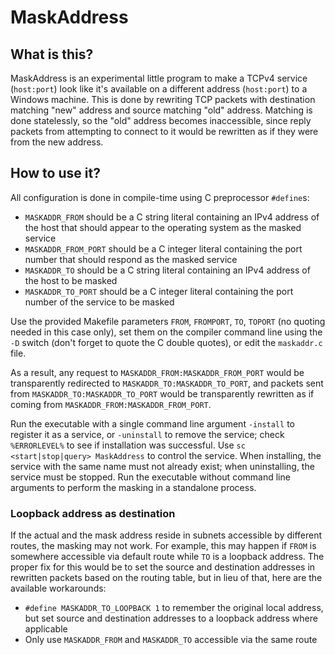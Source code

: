 MaskAddress
===========

What is this?
-------------

MaskAddress is an experimental little program to make a TCPv4 service
(`host:port`) look like it's available on a different address
(`host:port`) to a Windows machine. This is done by rewriting TCP
packets with destination matching "new" address and source matching
"old" address. Matching is done statelessly, so the "old" address becomes
inaccessible, since reply packets from attempting to connect to it would
be rewritten as if they were from the new address.

How to use it?
--------------

All configuration is done in compile-time using C preprocessor `#define`s:

 * `MASKADDR_FROM` should be a C string literal containing an IPv4
   address of the host that should appear to the operating system as the
   masked service
 * `MASKADDR_FROM_PORT` should be a C integer literal containing the port
   number that should respond as the masked service
 * `MASKADDR_TO` should be a C string literal containing an IPv4 address of
   the host to be masked
 * `MASKADDR_TO_PORT` should be a C integer literal containing the port
   number of the service to be masked

Use the provided Makefile parameters `FROM`, `FROMPORT`, `TO`, `TOPORT`
(no quoting needed in this case only), set them on the compiler command
line using the `-D` switch (don't forget to quote the C double quotes),
or edit the `maskaddr.c` file.

As a result, any request to `MASKADDR_FROM:MASKADDR_FROM_PORT` would be
transparently redirected to `MASKADDR_TO:MASKADDR_TO_PORT`, and packets
sent from `MASKADDR_TO:MASKADDR_TO_PORT` would be transparently rewritten
as if coming from `MASKADDR_FROM:MASKADDR_FROM_PORT`.

Run the executable with a single command line argument `-install`
to register it as a service, or `-uninstall` to remove the service;
check `%ERRORLEVEL%` to see if installation was successful. Use `sc
<start|stop|query> MaskAddress` to control the service. When installing,
the service with the same name must not already exist; when uninstalling,
the service must be stopped. Run the executable without command line
arguments to perform the masking in a standalone process.

### Loopback address as destination ###

If the actual and the mask address reside in subnets accessible by
different routes, the masking may not work. For example, this may happen
if `FROM` is somewhere accessible via default route while `TO` is a
loopback address. The proper fix for this would be to set the source and
destination addresses in rewritten packets based on the routing table,
but in lieu of that, here are the available workarounds:

 * `#define MASKADDR_TO_LOOPBACK 1` to remember the original local
   address, but set source and destination addresses to a loopback address
   where applicable
 * Only use `MASKADDR_FROM` and `MASKADDR_TO` accessible
   via the same route
